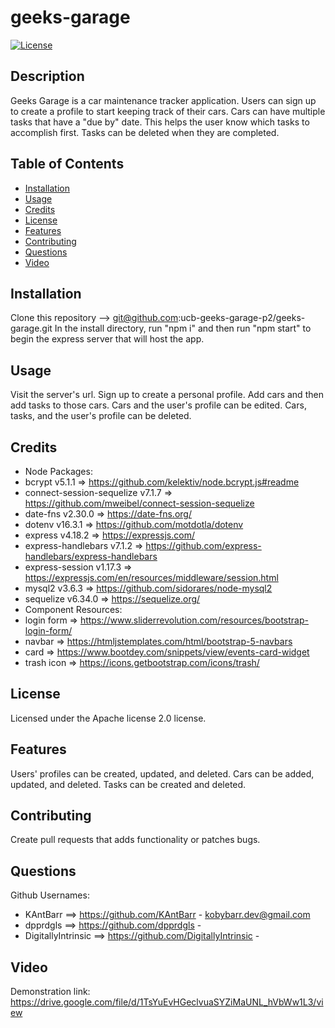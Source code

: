 # geeks-garage
[![License](https://img.shields.io/badge/License-Apache_2.0-blue.svg)](https://opensource.org/licenses/Apache-2.0)

## Description
Geeks Garage is a car maintenance tracker application. Users can sign up to create a profile to start keeping track of their cars. Cars can have multiple tasks that have a "due by" date. This helps the user know which tasks to accomplish first. Tasks can be deleted when they are completed.

## Table of Contents
- [Installation](#Installation)
- [Usage](#Usage)
- [Credits](#Credits)
- [License](#License)
- [Features](#Features)
- [Contributing](#Contributing)
- [Questions](#Questions)
- [Video](#Video)

## Installation
Clone this repository --> git@github.com:ucb-geeks-garage-p2/geeks-garage.git
In the install directory, run "npm i" and then run "npm start" to begin the express server that will host the app.

## Usage
Visit the server's url. Sign up to create a personal profile. Add cars and then add tasks to those cars. Cars and the user's profile can be edited. Cars, tasks, and the user's profile can be deleted.

## Credits
- Node Packages:
- bcrypt v5.1.1 => https://github.com/kelektiv/node.bcrypt.js#readme
- connect-session-sequelize v7.1.7 => https://github.com/mweibel/connect-session-sequelize
- date-fns v2.30.0 => https://date-fns.org/
- dotenv v16.3.1 => https://github.com/motdotla/dotenv
- express v4.18.2 => https://expressjs.com/
- express-handlebars v7.1.2 => https://github.com/express-handlebars/express-handlebars
- express-session v1.17.3 => https://expressjs.com/en/resources/middleware/session.html
- mysql2 v3.6.3 => https://github.com/sidorares/node-mysql2
- sequelize v6.34.0 => https://sequelize.org/
- Component Resources:
- login form => https://www.sliderrevolution.com/resources/bootstrap-login-form/
- navbar => https://htmljstemplates.com/html/bootstrap-5-navbars
- card => https://www.bootdey.com/snippets/view/events-card-widget
- trash icon => https://icons.getbootstrap.com/icons/trash/

## License
Licensed under the Apache license 2.0 license.

## Features
Users' profiles can be created, updated, and deleted. Cars can be added, updated, and deleted. Tasks can be created and deleted.

## Contributing
Create pull requests that adds functionality or patches bugs.

## Questions
Github Usernames: 
- KAntBarr ==> https://github.com/KAntBarr - kobybarr.dev@gmail.com
- dpprdgls ==> https://github.com/dpprdgls - 
- DigitallyIntrinsic ==> https://github.com/DigitallyIntrinsic - 

## Video
Demonstration link: https://drive.google.com/file/d/1TsYuEvHGeclvuaSYZiMaUNL_hVbWw1L3/view